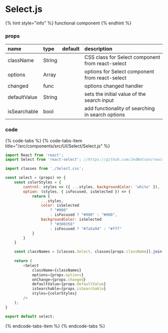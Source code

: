 # Select.js

{% hint style="info" %}
functional component
{% endhint %}



### props

| name | type | default | description |
| :--- | :--- | :--- | :--- |
| className | String |  | CSS class for Select component from react-select |
| options | Array |  | options for Select component from react-select |
| changed | func |  | options changed handler |
| defaultValue | String |  | sets the initial value of the search input |
| isSearchable | bool |  | add functionality of searching in search options |

### 

### code

{% code-tabs %}
{% code-tabs-item title="/src/components/src/UI/Select/Select.js" %}
```javascript
import React from 'react';
import Select from 'react-select'; //https://github.com/JedWatson/react-select

import classes from './Select.css';

const select = (props) => {
    const colorStyles = {
        control: styles => ({ ...styles, backgroundColor: 'white' }),
        option: (styles, { isFocused, isSelected }) => {
            return {
                ...styles,
                color: isSelected
                    ? "#000"
                    : isFocused ? "#000" : "#000",
                backgroundColor: isSelected
                    ? "#300356"
                    : isFocused ? "#7a5a94" : "#fff"
            }
        }
    }

    const classNames = [classes.Select, classes[props.className]].join(' ');
    
    return (
        <Select
            className={classNames}
            options={props.options}
            onChange={props.changed}
            defaultValue={props.defaultValue}
            isSearchable={props.isSearchable}
            styles={colorStyles}
        />
    );
}

export default select;
```
{% endcode-tabs-item %}
{% endcode-tabs %}

